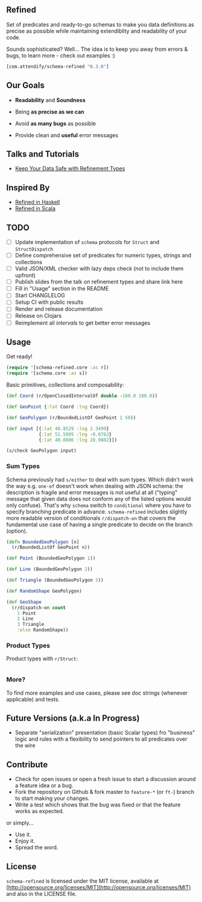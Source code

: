## Refined

Set of predicates and ready-to-go schemas to make you data definitions as precise
as possible while maintaining extendiblity and readability of your code.

Sounds sophisticated? Well... The idea is to keep you away from errors & bugs,
to learn more - check out examples :) 

```clojure
[com.attendify/schema-refined "0.3.0"]
```

## Our Goals

* **Readability** and **Soundness**

* Being **as precise as we can**

* Avoid **as many bugs** as possible

* Provide clean and **useful** error messages

## Talks and Tutorials

* [Keep Your Data Safe with Refinement Types](TBD)

## Inspired By

* [Refined in Haskell](https://github.com/nikita-volkov/refined)
* [Refined in Scala](https://github.com/fthomas/refined)

## TODO

- [ ] Update implementation of `schema` protocols for `Struct` and `StructDispatch`
- [ ] Define comprehensive set of predicates for numeric types, strings and collections
- [ ] Valid JSON/XML checker with lazy deps check (not to include them upfront)
- [ ] Publish slides from the talk on refinement types and share link here
- [ ] Fill in "Usage" section in the README
- [ ] Start CHANGLELOG
- [ ] Setup CI with public results
- [ ] Render and release documentation
- [ ] Release on Clojars
- [ ] Reimplement all *intervals* to get better error messages

## Usage 

Get ready! 

```clojure
(require '[schema-refined.core :as r])
(require '[schema.core :as s])
```

Basic primitives, collections and composability:

```clojure
(def Coord (r/OpenClosedIntervalOf double -180.0 180.0))

(def GeoPoint {:lat Coord :lng Coord})

(def GeoPolygon (r/BoundedListOf GeoPoint 1 50))

(def input [{:lat 48.8529 :lng 2.3499}
            {:lat 51.5085 :lng -0.0762}
            {:lat 40.0086 :lng 28.9802}])

(s/check GeoPolygon input)
```

### Sum Types

Schema previously had `s/either` to deal with sum types. Which didn't work the way e.g. `one-of` doesn't work
when dealing with JSON schema: the description is fragile and error messages is not useful at all ("typing" message
that given data does not conform any of the listed options would only confuse). That's why `schema` switch to
`conditional` where you have to specify branching predicate in advance. `schema-refined` includes slightly more
readable version of conditionals `r/dispatch-on` that covers the fundamental use case of having a single predicate
to decide on the branch (option).

```clojure
(defn BoundedGeoPolygon [n]
  (r/BoundedListOf GeoPoint n))

(def Point (BoundedGeoPolygon 1))

(def Line (BoundedGeoPolygon 2))

(def Triangle (BoundedGeoPolygon 3))

(def RandomShape GeoPolygon)

(def GeoShape
  (r/dispatch-on count
    1 Point
    2 Line
    3 Triangle
    :else RandomShape))
```

### Product Types

Product types with `r/Struct`:

```clojure

```

### More?

To find more examples and use cases, please see doc strings (whenever applicable) and tests.

## Future Versions (a.k.a In Progress)

* Separate "serialization" presentation (basic Scalar types) fro "business" logic and rules with
  a flexibility to send pointers to all predicates over the wire

## Contribute

* Check for open issues or open a fresh issue to start a discussion around a feature idea or a bug.
* Fork the repository on Github & fork master to `feature-*` (or `ft-`) branch to start making your changes.
* Write a test which shows that the bug was fixed or that the feature works as expected.

or simply...

* Use it.
* Enjoy it.
* Spread the word.

## License

`schema-refined` is licensed under the MIT license, available at [http://opensource.org/licenses/MIT](http://opensource.org/licenses/MIT)
and also in the LICENSE file.
